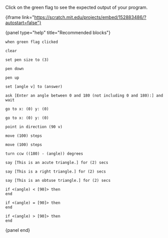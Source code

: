 Click on the green flag to see the expected output of your program.

{iframe link="https://scratch.mit.edu/projects/embed/152883486/?autostart=false"}

{panel type="help" title="Recommended blocks"}

<pre><code class="scratch:split:random">when green flag clicked
</code></pre>

<pre><code class="scratch:split:random">clear

set pen size to (3)

pen down

pen up
</code></pre>

<pre><code class="scratch:split:random">set [angle v] to (answer)

ask [Enter an angle between 0 and 180 (not including 0 and 180):] and wait
</code></pre>

<pre><code class="scratch:split:random">go to x: (0) y: (0)

go to x: (0) y: (0)

point in direction (90 v)

move (100) steps

move (100) steps

turn ccw ((180) - (angle)) degrees
</code></pre>

<pre><code class="scratch:split:random">say [This is an acute triangle.] for (2) secs

say [This is a right triangle.] for (2) secs

say [This is an obtuse triangle.] for (2) secs
</code></pre>

<pre><code class="scratch:split:random">if &lt;(angle) &lt; [90]&gt; then
end

if &lt;(angle) = [90]&gt; then
end

if &lt;(angle) &gt; [90]&gt; then
end
</code></pre>

{panel end}